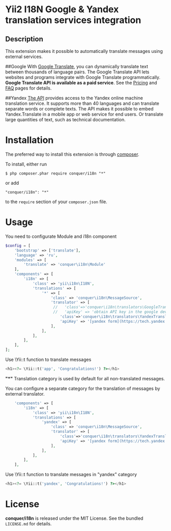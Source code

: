 Yii2 I18N Google & Yandex translation services integration
=================

## Description

This extension makes it possible to automatically translate messages using external services.

##Google
With [Google Translate](https://cloud.google.com/translate/docs), you can dynamically translate text between thousands of language pairs.
The Google Translate API lets websites and programs integrate with Google Translate programmatically.
**Google Translate API is available as a paid service**. See the [Pricing](https://cloud.google.com/translate/v2/pricing.html)
and [FAQ](https://cloud.google.com/translate/v2/faq.html) pages for details.

##Yandex
[The API](https://tech.yandex.com/translate) provides access to the Yandex online machine translation service. It supports more than 40 languages and can translate separate words or complete texts. The API makes it possible to embed Yandex.Translate in a mobile app or web service for end users. Or translate large quantities of text, such as technical documentation.


# Installation

The preferred way to install this extension is through [composer](http://getcomposer.org/download/). 

To install, either run

```
$ php composer.phar require conquer/i18n "*"
```
or add

```
"conquer/i18n": "*"
```

to the ```require``` section of your `composer.json` file.

# Usage

You need to configurate Module and i18n component

```php
$config = [
    'bootstrap' => ['translate'],
    'language' => 'ru',
    'modules' => [
        'translate' => 'conquer\i18n\Module'
    ],
    'components' => [
        'i18n' => [
            'class' => 'yii\i18n\I18N',
            'translations' => [
                '*' => [
                    'class' => 'conquer\i18n\MessageSource',
                    'translator' => [
                     //   'class'=>'conquer\i18n\translators\GoogleTranslator',
                     //   'apiKey' => 'obtain API key in the google developer console',
                        'class'=>'conquer\i18n\translators\YandexTranslator',
                        'apiKey' => '[yandex form](https://tech.yandex.com/keys/get/?service=trnsl)',
                    ],
                ],
            ],
        ],
    ],
];
```
Use \Yii::t function to translate messages
```php
<h1><?= \Yii::t('app', 'Congratulations!') ?></h1>
```
**"*"** Translation category is used by default for all non-translated messages.

You can configure a separate category for the translation of messages by external translator.
```php
    'components' => [
        'i18n' => [
            'class' => 'yii\i18n\I18N',
            'translations' => [
                'yandex' => [
                    'class' => 'conquer\i18n\MessageSource',
                    'translator' => [
                        'class'=>'conquer\i18n\translators\YandexTranslator',
                        'apiKey' => '[yandex form](https://tech.yandex.com/keys/get/?service=trnsl)',
                    ],
                ],
            ],
        ],
    ],
```
Use \Yii::t function to translate messages in "yandex" category
```php
<h1><?= \Yii::t('yandex', 'Congratulations!') ?></h1>
```

# License

**conquer/i18n** is released under the MIT License. See the bundled `LICENSE.md` for details.
